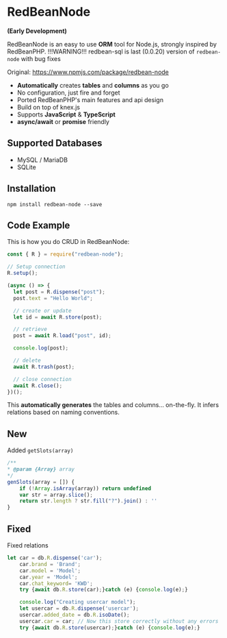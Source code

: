# RedBeanNode

**(Early Development)**

RedBeanNode is an easy to use **ORM** tool for Node.js, strongly inspired by RedBeanPHP.
!!!WARNING!!! redbean-sql is last (0.0.20) version of `redbean-node` with bug fixes

Original:
https://www.npmjs.com/package/redbean-node

- **Automatically** creates **tables** and **columns** as you go
- No configuration, just fire and forget
- Ported RedBeanPHP's main features and api design
- Build on top of knex.js
- Supports **JavaScript** & **TypeScript**
- **async/await** or **promise** friendly

## Supported Databases

- MySQL / MariaDB
- SQLite

## Installation

```shell script
npm install redbean-node --save
```

## Code Example

This is how you do CRUD in RedBeanNode:

```javascript
const { R } = require("redbean-node");

// Setup connection
R.setup();

(async () => {
  let post = R.dispense("post");
  post.text = "Hello World";

  // create or update
  let id = await R.store(post);

  // retrieve
  post = await R.load("post", id);

  console.log(post);

  // delete
  await R.trash(post);

  // close connection
  await R.close();
})();
```
This **automatically generates** the tables and columns... on-the-fly. It infers relations based on naming conventions.

## New

Added `getSlots(array)`

```javascript
/**
* @param {Array} array
*/
genSlots(array = []) {
    if (!Array.isArray(array)) return undefined
    var str = array.slice();
    return str.length ? str.fill("?").join() : ''
}
```

## Fixed

Fixed relations

```javascript
let car = db.R.dispense('car');
    car.brand = 'Brand';
    car.model = 'Model';
    car.year = 'Model';
    car.chat_keyword= 'KWD';
    try {await db.R.store(car);}catch (e) {console.log(e);}

    console.log("Creating usercar model");
    let usercar = db.R.dispense('usercar');
    usercar.added_date = db.R.isoDate();
    usercar.car = car; // Now this store correctly without any errors
    try {await db.R.store(usercar);}catch (e) {console.log(e);}
```